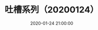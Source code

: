 ---
title: 吐槽系列（20200124）
date: 2020-01-24 21:00:00
categories:
- 图片
tags:
- 吐槽系列
description: 图片来自于<a href="https://weibo.com/p/1005051720171447" target="_blank">quanmmmmm</a><br/>“等等有点不对啊，咱们小玲怎么就演婆婆啦？”
photos: 
- https://s2.ax1x.com/2020/02/06/16rUOA.jpg
---